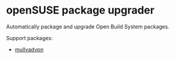 # openSUSE package upgrader

Automatically package and upgrade Open Build System packages.

Support packages:

- [mullvadvpn](https://build.opensuse.org/package/show/home:nuklly/mullvadvpn)
